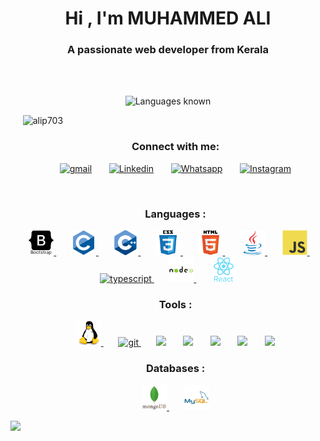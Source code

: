 <h1 align="center">Hi , I'm MUHAMMED ALI
</h1>
<h3 align="center">A passionate web developer from Kerala</h3>

<br>
<br>
<p align="center"> <img alt="Languages known"
        src="https://github-readme-streak-stats.herokuapp.com?user=alip703&show_icons=true&theme=react&hide_border=true&bg_color=0D1117&date_format=M%20j%5B%2C%20Y%5D" />
</p>
<p align="left"> &#8287;&#8287;&#8287;&#8287;&#8287;<img
        src="https://komarev.com/ghpvc/?username=alip703&label=Profile%20views&color=0e75b6&style=flat" alt="alip703" />
</p>


<h3 align="center">&#8287;&#8287;&#8287;&#8287;&#8287;Connect with me:</h3>

<p align="center">
    &#8287;&#8287;&#8287;&#8287;&#8287;
    <a target="_blank" href="mailto:muhammedalip703@gmail.com"><img width="32px" alt="gmail" title="gmail"
            src="https://upload.wikimedia.org/wikipedia/commons/7/7e/Gmail_icon_%282020%29.svg"></a>
    &#8287;&#8287;&#8287;&#8287;&#8287;
    <a target="_blank" href="https://linkedin.com/in/muhammed-ali-997245237"><img width="32px" alt="Linkedin"
            title="Linkedin" src="https://cdn-icons-png.flaticon.com/512/145/145807.png"></a>
    &#8287;&#8287;&#8287;&#8287;&#8287;
    <a target="_blank" href="https://wa.me/+917510642603"><img width="32px" alt="Whatsapp" title="Whatsapp"
            src="https://cdn-icons-png.flaticon.com/512/220/220236.png" /></a>
    &#8287;&#8287;&#8287;&#8287;&#8287;
    <a target="_blank" href="https://www.instagram.com/muhammed_ali7o3/"><img width="32px" alt="Instagram"
            title="Instagram" src="https://cdn-icons-png.flaticon.com/512/174/174855.png" /></a>
</p>
<br>
<h3 align="center">&#8287;&#8287;&#8287;&#8287;&#8287;Languages :</h3>
<p align="center">
    &#8287;&#8287;&#8287;&#8287;&#8287;
    <a href="https://getbootstrap.com" target="_blank" rel="noreferrer">
        <img src="https://raw.githubusercontent.com/devicons/devicon/master/icons/bootstrap/bootstrap-plain-wordmark.svg"
            alt="bootstrap" width="40" height="40" />
    </a>
    &#8287;&#8287;&#8287;&#8287;&#8287;
    <a href="https://www.cprogramming.com/" target="_blank" rel="noreferrer">
        <img src="https://raw.githubusercontent.com/devicons/devicon/master/icons/c/c-original.svg" alt="c" width="40"
            height="40" />
    </a>
    &#8287;&#8287;&#8287;&#8287;&#8287;
    <a href="https://www.w3schools.com/cpp/" target="_blank" rel="noreferrer">
        <img src="https://raw.githubusercontent.com/devicons/devicon/master/icons/cplusplus/cplusplus-original.svg"
            alt="cplusplus" width="40" height="40" />
    </a>
    &#8287;&#8287;&#8287;&#8287;&#8287;
    <a href="https://www.w3schools.com/css/" target="_blank" rel="noreferrer">
        <img src="https://raw.githubusercontent.com/devicons/devicon/master/icons/css3/css3-original-wordmark.svg"
            alt="css3" width="40" height="40" />
    </a>
    &#8287;&#8287;&#8287;&#8287;&#8287;
    <a href="https://www.w3.org/html/" target="_blank" rel="noreferrer">
        <img src="https://raw.githubusercontent.com/devicons/devicon/master/icons/html5/html5-original-wordmark.svg"
            alt="html5" width="40" height="40" />
    </a>
    &#8287;&#8287;&#8287;&#8287;&#8287;
    <a href="https://www.java.com" target="_blank" rel="noreferrer">
        <img src="https://raw.githubusercontent.com/devicons/devicon/master/icons/java/java-original.svg" alt="java"
            width="40" height="40" />
    </a>
    &#8287;&#8287;&#8287;&#8287;&#8287;
    <a href="https://developer.mozilla.org/en-US/docs/Web/JavaScript" target="_blank" rel="noreferrer">
        <img src="https://raw.githubusercontent.com/devicons/devicon/master/icons/javascript/javascript-original.svg"
            alt="javascript" width="40" height="40" />
    </a>
    &#8287;&#8287;&#8287;&#8287;&#8287;
    <a href="https://www.typescriptlang.org/" target="_blank" rel="noreferrer">
        <img src="https://www.vectorlogo.zone/logos/typescriptlang/typescriptlang-icon.svg"
            alt="typescript" width="40" height="40" />
    </a>
    &#8287;&#8287;&#8287;&#8287;&#8287;
    <a href="https://nodejs.org" target="_blank" rel="noreferrer">
        <img src="https://raw.githubusercontent.com/devicons/devicon/master/icons/nodejs/nodejs-original-wordmark.svg"
            alt="nodejs" width="40" height="40" />
    </a>
    &#8287;&#8287;&#8287;&#8287;&#8287;
    <a href="https://reactjs.org/" target="_blank" rel="noreferrer">
        <img src="https://raw.githubusercontent.com/devicons/devicon/master/icons/react/react-original-wordmark.svg"
            alt="react" width="40" height="40" />
    </a>
</p>
<h3 align="center">&#8287;&#8287;&#8287;&#8287;&#8287;Tools :</h3>
<p align="center">
    &#8287;&#8287;&#8287;&#8287;&#8287;
    <a href="https://www.linux.org/" target="_blank" rel="noreferrer">
        <img src="https://raw.githubusercontent.com/devicons/devicon/master/icons/linux/linux-original.svg" alt="linux"
            width="40" height="40" />
    </a>
    &#8287;&#8287;&#8287;&#8287;&#8287;
    <a href="https://git-scm.com/" target="_blank" rel="noreferrer">
        <img src="https://www.vectorlogo.zone/logos/git-scm/git-scm-icon.svg" alt="git" width="40" height="40" />
    </a>
    &#8287;&#8287;&#8287;&#8287;&#8287;
    <img src="https://img.icons8.com/color/48/000000/figma.png" />
    &#8287;&#8287;&#8287;&#8287;&#8287;
    <img src="https://img.icons8.com/fluency/50/000000/visual-studio-code-2019.png" />
    &#8287;&#8287;&#8287;&#8287;&#8287;
  <!-- &nbsp;<img src="https://img.icons8.com/color/48/000000/nginx.png"/> -->
    <!-- <img src="https://img.icons8.com/color/48/000000/git.png" />
    &#8287;&#8287;&#8287;&#8287;&#8287; -->
    <img src="https://img.icons8.com/color/48/000000/android-studio--v2.png" />
    &#8287;&#8287;&#8287;&#8287;&#8287;
  <!-- <img src="https://img.icons8.com/color/48/000000/intellij-idea.png"/>&nbsp; -->
      <img src="https://img.icons8.com/color/48/000000/console.png" />
      &#8287;&#8287;&#8287;&#8287;&#8287;
      <img src="https://img.icons8.com/color/48/000000/github--v1.png" />
</p>
<h3 align="center">&#8287;&#8287;&#8287;&#8287;&#8287;Databases :</h3>
<p align="center">
    &#8287;&#8287;&#8287;&#8287;&#8287;
    <a href="https://www.mongodb.com/" target="_blank" rel="noreferrer">
        <img src="https://raw.githubusercontent.com/devicons/devicon/master/icons/mongodb/mongodb-original-wordmark.svg"
            alt="mongodb" width="40" height="40" />
    </a>
    &#8287;&#8287;&#8287;&#8287;&#8287;
    <a href="https://www.mysql.com/" target="_blank" rel="noreferrer">
        <img src="https://raw.githubusercontent.com/devicons/devicon/master/icons/mysql/mysql-original-wordmark.svg"
            alt="mysql" width="40" height="40" />
    </a>
</p>
<p>
  <img src="https://activity-graph.herokuapp.com/graph?username=ALIP703&theme=react-dark">
</p>
